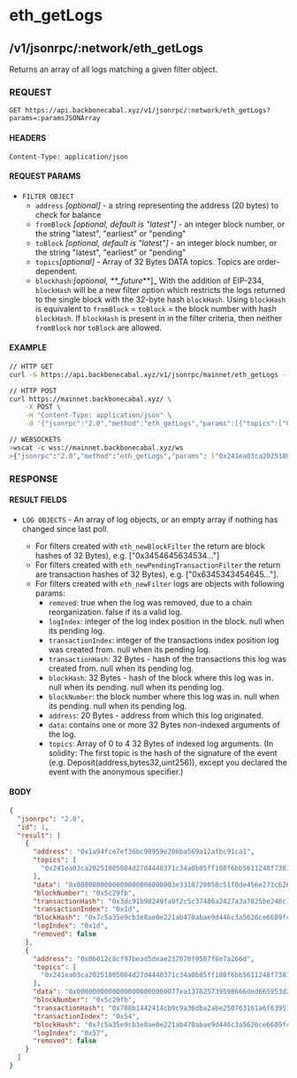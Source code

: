 # eth_getLogs

## /v1/jsonrpc/:network/eth_getLogs

Returns an array of all logs matching a given filter object.

### REQUEST

`GET https://api.backbonecabal.xyz/v1/jsonrpc/:network/eth_getLogs?params=:paramsJSONArray`

#### HEADERS

`Content-Type: application/json`

#### REQUEST PARAMS

- `FILTER OBJECT`
  - `address` _[optional]_ - a string representing the address (20 bytes) to
    check for balance
  - `fromBlock` _[optional, default is "latest"]_ - an integer block number, or
    the string "latest", "earliest" or "pending"
  - `toBlock` _[optional, default is "latest"]_ - an integer block number, or
    the string "latest", "earliest" or "pending"
  - `topics`_[optional]_ - Array of 32 Bytes DATA topics. Topics are
    order-dependent.
  - `blockhash`:_[optional, \*\*\_future_\*\*]\_ With the addition of EIP-234,
    `blockHash` will be a new filter option which restricts the logs returned to
    the single block with the 32-byte hash `blockHash`. Using `blockHash` is
    equivalent to `fromBlock` = `toBlock` = the block number with hash
    `blockHash`. If `blockHash` is present in in the filter criteria, then
    neither `fromBlock` nor `toBlock` are allowed.

#### EXAMPLE

```bash
// HTTP GET
curl -G https://api.backbonecabal.xyz/v1/jsonrpc/mainnet/eth_getLogs --data-urlencode 'params=[{"topics":["0x241ea03ca20251805084d27d4440371c34a0b85ff108f6bb5611248f73818b80"]}]'

// HTTP POST
curl https://mainnet.backbonecabal.xyz/ \
    -X POST \
    -H "Content-Type: application/json" \
    -d '{"jsonrpc":"2.0","method":"eth_getLogs","params":[{"topics":["0x241ea03ca20251805084d27d4440371c34a0b85ff108f6bb5611248f73818b80"]}],"id":1}'

// WEBSOCKETS
>wscat -c wss://mainnet.backbonecabal.xyz/ws
>{"jsonrpc":"2.0","method":"eth_getLogs","params": ["0x241ea03ca20251805084d27d4440371c34a0b85ff108f6bb5611248f73818b80"],"id":1}
```

### RESPONSE

#### RESULT FIELDS

- `LOG OBJECTS` - An array of log objects, or an empty array if nothing has
  changed since last poll.

  - For filters created with `eth_newBlockFilter` the return are block hashes of
    32 Bytes), e.g. ["0x3454645634534..."]
  - For filters created with `eth_newPendingTransactionFilter` the return are
    transaction hashes of 32 Bytes), e.g. ["0x6345343454645..."].
  - For filters created with `eth_newFilter` logs are objects with following
    params:
    - `removed`: true when the log was removed, due to a chain reorganization.
      false if its a valid log.
    - `logIndex`: integer of the log index position in the block. null when its
      pending log.
    - `transactionIndex`: integer of the transactions index position log was
      created from. null when its pending log.
    - `transactionHash`: 32 Bytes - hash of the transactions this log was
      created from. null when its pending log.
    - `blockHash`: 32 Bytes - hash of the block where this log was in. null when
      its pending. null when its pending log.
    - `blockNumber`: the block number where this log was in. null when its
      pending. null when its pending log.
    - `address`: 20 Bytes - address from which this log originated.
    - `data`: contains one or more 32 Bytes non-indexed arguments of the log.
    - `topics`: Array of 0 to 4 32 Bytes of indexed log arguments. (In solidity:
      The first topic is the hash of the signature of the event (e.g.
      Deposit(address,bytes32,uint256)), except you declared the event with the
      anonymous specifier.)

#### BODY

```json
{
  "jsonrpc": "2.0",
  "id": 1,
  "result": [
    {
      "address": "0x1a94fce7ef36bc90959e206ba569a12afbc91ca1",
      "topics": [
        "0x241ea03ca20251805084d27d4440371c34a0b85ff108f6bb5611248f73818b80"
      ],
      "data": "0x0000000000000000000000003e3310720058c51f0de456e273c626cdd35065700000000000000000000000000000000000000000000000000000000000003185000000000000000000000000000000000000000000000000000000000000318200000000000000000000000000000000000000000000000000000000005c2a23",
      "blockNumber": "0x5c29fb",
      "transactionHash": "0x3dc91b98249fa9f2c5c37486a2427a3a7825be240c1c84961dfb3063d9c04d50",
      "transactionIndex": "0x1d",
      "blockHash": "0x7c5a35e9cb3e8ae0e221ab470abae9d446c3a5626ce6689fc777dcffcab52c70",
      "logIndex": "0x1d",
      "removed": false
    },
    {
      "address": "0x06012c8cf97bead5deae237070f9587f8e7a266d",
      "topics": [
        "0x241ea03ca20251805084d27d4440371c34a0b85ff108f6bb5611248f73818b80"
      ],
      "data": "0x00000000000000000000000077ea137625739598666ded665953d26b3d8e374400000000000000000000000000000000000000000000000000000000000749ff00000000000000000000000000000000000000000000000000000000000a749d00000000000000000000000000000000000000000000000000000000005c2a0f",
      "blockNumber": "0x5c29fb",
      "transactionHash": "0x788b1442414cb9c9a36dba2abe250763161a6f6395788a2e808f1b34e92beec1",
      "transactionIndex": "0x54",
      "blockHash": "0x7c5a35e9cb3e8ae0e221ab470abae9d446c3a5626ce6689fc777dcffcab52c70",
      "logIndex": "0x57",
      "removed": false
    }
  ]
}
```
